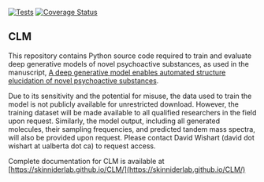[![Tests](https://github.com/skinniderlab/CLM/actions/workflows/tests.yml/badge.svg)](https://github.com/skinniderlab/CLM/actions/workflows/tests.yml)
[![Coverage Status](https://coveralls.io/repos/github/skinniderlab/CLM/badge.svg?branch=master)](https://coveralls.io/github/skinniderlab/CLM?branch=master)

## CLM

This repository contains Python source code required to train and evaluate deep generative models of novel psychoactive substances, as used in the manuscript, [A deep generative model enables automated structure elucidation of novel psychoactive substances](https://www.nature.com/articles/s42256-021-00407-x).

Due to its sensitivity and the potential for misuse, the data used to train the model is not publicly available for unrestricted download. However, the training dataset will be made available to all qualified researchers in the field upon request. Similarly, the model output, including all generated molecules, their sampling frequencies, and predicted tandem mass spectra, will also be provided upon request. Please contact David Wishart (david dot wishart at ualberta dot ca) to request access.

Complete documentation for CLM is available at [https://skinniderlab.github.io/CLM/](https://skinniderlab.github.io/CLM/)
